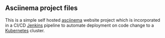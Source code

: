 ## Asciinema project files

This is a simple self hosted [asciinema](https://asciinema.org) website project which is incorporated in a CI/CD [Jenkins](https://jenkins.io) pipeline to automate deployment on code change to a [Kubernetes](https://kubernetes.io) cluster.

